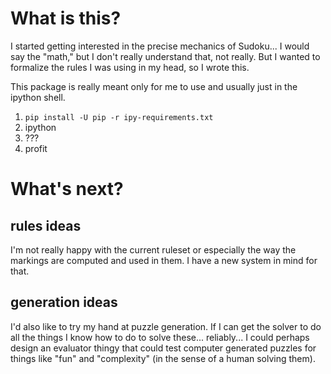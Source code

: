 # What is this?

I started getting interested in the precise mechanics of Sudoku... I would say
the "math," but I don't really understand that, not really. But I wanted to
formalize the rules I was using in my head, so I wrote this.

This package is really meant only for me to use and usually just in the ipython
shell.

1. `pip install -U pip -r ipy-requirements.txt`
2. ipython
3. ???
4. profit

# What's next?

## rules ideas
I'm not really happy with the current ruleset or especially the way the markings
are computed and used in them.  I have a new system in mind for that. 

## generation ideas
I'd also like to try my hand at puzzle generation. If I can get the solver to do
all the things I know how to do to solve these... reliably... I could perhaps
design an evaluator thingy that could test computer generated puzzles for things
like "fun" and "complexity" (in the sense of a human solving them).
